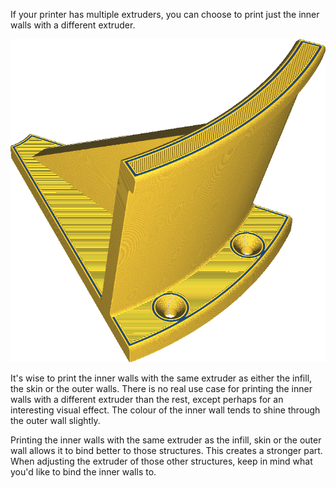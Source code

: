 If your printer has multiple extruders, you can choose to print just the inner walls with a different extruder.

![The inner walls are printed in blue, but the rest in orange](../../../articles/images/wall_x_extruder_nr.png)

It's wise to print the inner walls with the same extruder as either the infill, the skin or the outer walls. There is no real use case for printing the inner walls with a different extruder than the rest, except perhaps for an interesting visual effect. The colour of the inner wall tends to shine through the outer wall slightly.

Printing the inner walls with the same extruder as the infill, skin or the outer wall allows it to bind better to those structures. This creates a stronger part. When adjusting the extruder of those other structures, keep in mind what you'd like to bind the inner walls to.